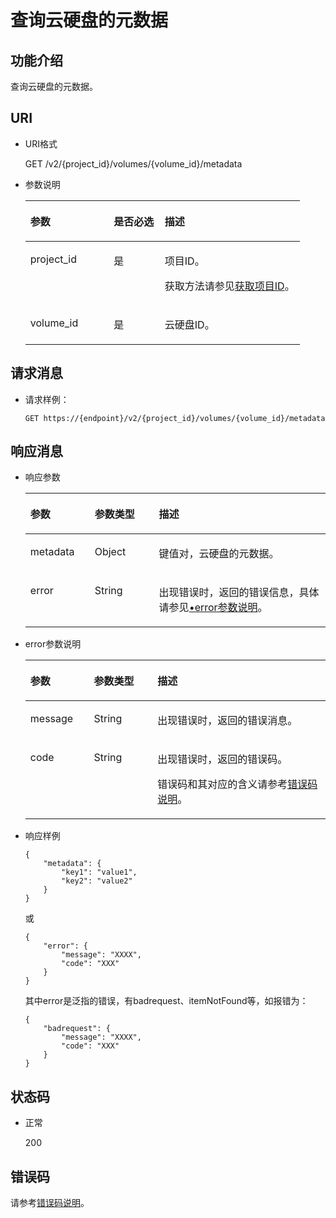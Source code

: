 # 查询云硬盘的元数据<a name="zh-cn_topic_0020235136"></a>

## 功能介绍<a name="section19390540"></a>

查询云硬盘的元数据。

## URI<a name="section40297137"></a>

-   URI格式

    GET /v2/\{project\_id\}/volumes/\{volume\_id\}/metadata

-   参数说明

    <a name="table8745607"></a>
    <table><thead align="left"><tr id="row15985080"><th class="cellrowborder" valign="top" width="30.39%" id="mcps1.1.4.1.1"><p id="p19723089"><a name="p19723089"></a><a name="p19723089"></a>参数</p>
    </th>
    <th class="cellrowborder" valign="top" width="18.6%" id="mcps1.1.4.1.2"><p id="p54066375"><a name="p54066375"></a><a name="p54066375"></a>是否必选</p>
    </th>
    <th class="cellrowborder" valign="top" width="51.01%" id="mcps1.1.4.1.3"><p id="p17300225"><a name="p17300225"></a><a name="p17300225"></a>描述</p>
    </th>
    </tr>
    </thead>
    <tbody><tr id="row59140967"><td class="cellrowborder" valign="top" width="30.39%" headers="mcps1.1.4.1.1 "><p id="p25689059"><a name="p25689059"></a><a name="p25689059"></a>project_id</p>
    </td>
    <td class="cellrowborder" valign="top" width="18.6%" headers="mcps1.1.4.1.2 "><p id="p439002"><a name="p439002"></a><a name="p439002"></a>是</p>
    </td>
    <td class="cellrowborder" valign="top" width="51.01%" headers="mcps1.1.4.1.3 "><p id="p35559222"><a name="p35559222"></a><a name="p35559222"></a>项目ID。</p>
    <p id="p55811451337"><a name="p55811451337"></a><a name="p55811451337"></a>获取方法请参见<a href="获取项目ID.md">获取项目ID</a>。</p>
    </td>
    </tr>
    <tr id="row51597550"><td class="cellrowborder" valign="top" width="30.39%" headers="mcps1.1.4.1.1 "><p id="p18651996"><a name="p18651996"></a><a name="p18651996"></a>volume_id</p>
    </td>
    <td class="cellrowborder" valign="top" width="18.6%" headers="mcps1.1.4.1.2 "><p id="p34416674"><a name="p34416674"></a><a name="p34416674"></a>是</p>
    </td>
    <td class="cellrowborder" valign="top" width="51.01%" headers="mcps1.1.4.1.3 "><p id="p36287209"><a name="p36287209"></a><a name="p36287209"></a>云硬盘ID。</p>
    </td>
    </tr>
    </tbody>
    </table>


## 请求消息<a name="section27129916"></a>

-   请求样例：

    ```
    GET https://{endpoint}/v2/{project_id}/volumes/{volume_id}/metadata
    ```


## 响应消息<a name="section42842654"></a>

-   响应参数

    <a name="table11977025201856"></a>
    <table><thead align="left"><tr id="row8102228201856"><th class="cellrowborder" valign="top" width="21.43%" id="mcps1.1.4.1.1"><p id="p52300707201856"><a name="p52300707201856"></a><a name="p52300707201856"></a>参数</p>
    </th>
    <th class="cellrowborder" valign="top" width="21.43%" id="mcps1.1.4.1.2"><p id="p3642697315541"><a name="p3642697315541"></a><a name="p3642697315541"></a>参数类型</p>
    </th>
    <th class="cellrowborder" valign="top" width="57.14%" id="mcps1.1.4.1.3"><p id="p17319263201856"><a name="p17319263201856"></a><a name="p17319263201856"></a>描述</p>
    </th>
    </tr>
    </thead>
    <tbody><tr id="row60683035201856"><td class="cellrowborder" valign="top" width="21.43%" headers="mcps1.1.4.1.1 "><p id="p16378828201856"><a name="p16378828201856"></a><a name="p16378828201856"></a>metadata</p>
    </td>
    <td class="cellrowborder" valign="top" width="21.43%" headers="mcps1.1.4.1.2 "><p id="p6490369115541"><a name="p6490369115541"></a><a name="p6490369115541"></a>Object</p>
    </td>
    <td class="cellrowborder" valign="top" width="57.14%" headers="mcps1.1.4.1.3 "><p id="p20205612201856"><a name="p20205612201856"></a><a name="p20205612201856"></a>键值对，云硬盘的元数据。</p>
    </td>
    </tr>
    <tr id="row108939111229"><td class="cellrowborder" valign="top" width="21.43%" headers="mcps1.1.4.1.1 "><p id="p129522216412"><a name="p129522216412"></a><a name="p129522216412"></a>error</p>
    </td>
    <td class="cellrowborder" valign="top" width="21.43%" headers="mcps1.1.4.1.2 "><p id="p1595262111415"><a name="p1595262111415"></a><a name="p1595262111415"></a>String</p>
    </td>
    <td class="cellrowborder" valign="top" width="57.14%" headers="mcps1.1.4.1.3 "><p id="p109527215417"><a name="p109527215417"></a><a name="p109527215417"></a>出现错误时，返回的错误信息，具体请参见<a href="#li0419202382514">•error参数说明</a>。</p>
    </td>
    </tr>
    </tbody>
    </table>

-   <a name="li0419202382514"></a>error参数说明

    <a name="zh-cn_topic_0020235144_table15441099103019"></a>
    <table><thead align="left"><tr id="zh-cn_topic_0020235144_row54094047103019"><th class="cellrowborder" valign="top" width="21.17788221177882%" id="mcps1.1.4.1.1"><p id="zh-cn_topic_0020235144_p19541716103019"><a name="zh-cn_topic_0020235144_p19541716103019"></a><a name="zh-cn_topic_0020235144_p19541716103019"></a>参数</p>
    </th>
    <th class="cellrowborder" valign="top" width="21.17788221177882%" id="mcps1.1.4.1.2"><p id="zh-cn_topic_0020235144_p39375186103019"><a name="zh-cn_topic_0020235144_p39375186103019"></a><a name="zh-cn_topic_0020235144_p39375186103019"></a>参数类型</p>
    </th>
    <th class="cellrowborder" valign="top" width="57.64423557644236%" id="mcps1.1.4.1.3"><p id="zh-cn_topic_0020235144_p38578950103019"><a name="zh-cn_topic_0020235144_p38578950103019"></a><a name="zh-cn_topic_0020235144_p38578950103019"></a>描述</p>
    </th>
    </tr>
    </thead>
    <tbody><tr id="zh-cn_topic_0020235144_row59401790103019"><td class="cellrowborder" valign="top" width="21.17788221177882%" headers="mcps1.1.4.1.1 "><p id="zh-cn_topic_0020235144_p46815658103019"><a name="zh-cn_topic_0020235144_p46815658103019"></a><a name="zh-cn_topic_0020235144_p46815658103019"></a>message</p>
    </td>
    <td class="cellrowborder" valign="top" width="21.17788221177882%" headers="mcps1.1.4.1.2 "><p id="zh-cn_topic_0020235144_p33971979103019"><a name="zh-cn_topic_0020235144_p33971979103019"></a><a name="zh-cn_topic_0020235144_p33971979103019"></a>String</p>
    </td>
    <td class="cellrowborder" valign="top" width="57.64423557644236%" headers="mcps1.1.4.1.3 "><p id="zh-cn_topic_0020235144_p21623243103019"><a name="zh-cn_topic_0020235144_p21623243103019"></a><a name="zh-cn_topic_0020235144_p21623243103019"></a>出现错误时，返回的错误消息。</p>
    </td>
    </tr>
    <tr id="zh-cn_topic_0020235144_row60391466103019"><td class="cellrowborder" valign="top" width="21.17788221177882%" headers="mcps1.1.4.1.1 "><p id="zh-cn_topic_0020235144_p59870541103019"><a name="zh-cn_topic_0020235144_p59870541103019"></a><a name="zh-cn_topic_0020235144_p59870541103019"></a>code</p>
    </td>
    <td class="cellrowborder" valign="top" width="21.17788221177882%" headers="mcps1.1.4.1.2 "><p id="zh-cn_topic_0020235144_p17675690103019"><a name="zh-cn_topic_0020235144_p17675690103019"></a><a name="zh-cn_topic_0020235144_p17675690103019"></a>String</p>
    </td>
    <td class="cellrowborder" valign="top" width="57.64423557644236%" headers="mcps1.1.4.1.3 "><p id="zh-cn_topic_0020235144_p6087468103019"><a name="zh-cn_topic_0020235144_p6087468103019"></a><a name="zh-cn_topic_0020235144_p6087468103019"></a>出现错误时，返回的错误码。</p>
    <p id="zh-cn_topic_0020235144_p54787218103019"><a name="zh-cn_topic_0020235144_p54787218103019"></a><a name="zh-cn_topic_0020235144_p54787218103019"></a>错误码和其对应的含义请参考<a href="错误码说明.md">错误码说明</a>。</p>
    </td>
    </tr>
    </tbody>
    </table>

-   响应样例

    ```
    {
        "metadata": {
            "key1": "value1", 
            "key2": "value2"
        }
    }
    ```

    或

    ```
    {
        "error": {
            "message": "XXXX", 
            "code": "XXX"
        }
    }
    ```

    其中error是泛指的错误，有badrequest、itemNotFound等，如报错为：

    ```
    {
        "badrequest": {
            "message": "XXXX", 
            "code": "XXX"
        }
    }
    ```


## 状态码<a name="section50039568"></a>

-   正常

    200


## 错误码<a name="section431317151242"></a>

请参考[错误码说明](错误码说明.md)。

